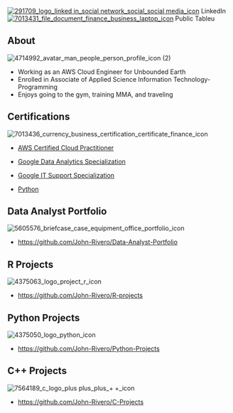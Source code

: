 [1]: https://www.linkedin.com/in/john-rivero-233507181/
[2]: https://public.tableau.com/app/profile/john.r6470

[![291709_logo_linked in_social network_social_social media_icon](https://user-images.githubusercontent.com/81208412/215140165-c1ba8555-e0c9-4663-ac12-4fc25a59ea41.png)][1] LinkedIn [![7013431_file_document_finance_business_laptop_icon](https://user-images.githubusercontent.com/81208412/215141994-1d4feb36-605b-49a0-abe1-7bf20a6237ca.png)][2] Public Tableu


## About <br>
![4714992_avatar_man_people_person_profile_icon (2)](https://user-images.githubusercontent.com/81208412/215145136-bb9b3f7b-d78f-49e1-b9a4-2fb69213eb91.png)


- Working as an AWS Cloud Engineer for Unbounded Earth
- Enrolled in Associate of Applied Science Information Technology-Programming
- Enjoys going to the gym, training MMA, and traveling

## Certifications
![7013436_currency_business_certification_certificate_finance_icon](https://user-images.githubusercontent.com/81208412/215144850-424663ba-2316-4245-92ec-029a6f17068c.png)

- [AWS Certified Cloud Practitioner](https://www.credly.com/badges/456af42e-f9b0-4010-ae4a-129bdf6bb2a0?source=linked_in_profile)

- [Google Data Analytics Specialization](https://www.coursera.org/account/accomplishments/specialization/certificate/WVYYLYC8ZHRE)

- [Google IT Support Specialization](https://www.credly.com/badges/6f4ad29d-9bde-4223-816e-31cf00b3c762?source=linked_in_profile)

- [Python](https://www.coursera.org/account/accomplishments/certificate/NB4SSU8HU9JG)

## Data Analyst Portfolio
![5605576_briefcase_case_equipment_office_portfolio_icon](https://user-images.githubusercontent.com/81208412/215148500-6c137de1-9689-40ca-baf1-1771f30c785e.png)

- https://github.com/John-Rivero/Data-Analyst-Portfolio

## R Projects
![4375063_logo_project_r_icon](https://user-images.githubusercontent.com/81208412/216561262-cadce901-7e62-4ea9-a97e-874781c4ce41.png)

- https://github.com/John-Rivero/R-projects

## Python Projects
![4375050_logo_python_icon](https://user-images.githubusercontent.com/81208412/215146569-61405768-d5ba-407c-bd40-97464c5bcda1.png)

- https://github.com/John-Rivero/Python-Projects

## C++ Projects
![7564189_c_logo_plus plus_plus_+ +_icon](https://user-images.githubusercontent.com/81208412/215148999-7d3e5f1d-397a-47dc-bf36-f02b483b2806.png)

- https://github.com/John-Rivero/C-Projects
